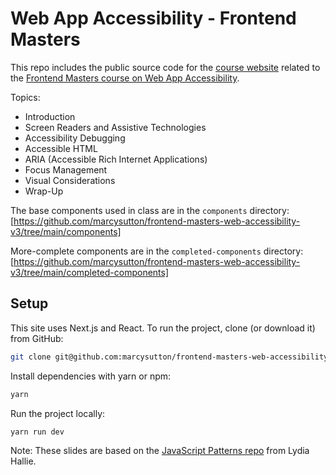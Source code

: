 # Web App Accessibility - Frontend Masters

This repo includes the public source code for the [course website](https://web-accessibility-v3.vercel.app/) related to the [Frontend Masters course on Web App Accessibility](https://frontendmasters.com/courses/react-accessibility/).

Topics:

- Introduction
- Screen Readers and Assistive Technologies
- Accessibility Debugging
- Accessible HTML
- ARIA (Accessible Rich Internet Applications)
- Focus Management
- Visual Considerations
- Wrap-Up

The base components used in class are in the `components` directory: [https://github.com/marcysutton/frontend-masters-web-accessibility-v3/tree/main/components]

More-complete components are in the `completed-components` directory: [https://github.com/marcysutton/frontend-masters-web-accessibility-v3/tree/main/completed-components]

## Setup

This site uses Next.js and React. To run the project, clone (or download it) from GitHub:

```sh
git clone git@github.com:marcysutton/frontend-masters-web-accessibility-v3.git
```

Install dependencies with yarn or npm:

```sh
yarn
```

Run the project locally:

```sh
yarn run dev
```

Note: These slides are based on the [JavaScript Patterns repo](https://github.com/lydiahallie/javascript-react-patterns) from Lydia Hallie.
